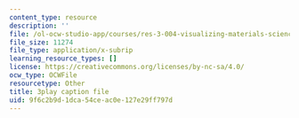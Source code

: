 ```yaml
---
content_type: resource
description: ''
file: /ol-ocw-studio-app/courses/res-3-004-visualizing-materials-science-fall-2017/9f6c2b9d1dca54ceac0e127e29ff797d_vGyHgaXnAMA.vtt
file_size: 11274
file_type: application/x-subrip
learning_resource_types: []
license: https://creativecommons.org/licenses/by-nc-sa/4.0/
ocw_type: OCWFile
resourcetype: Other
title: 3play caption file
uid: 9f6c2b9d-1dca-54ce-ac0e-127e29ff797d
---
```

